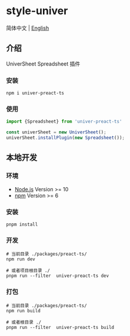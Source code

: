 # style-univer

简体中文 | [English](./README.md)

## 介绍

UniverSheet Spreadsheet 插件

### 安装

```shell
npm i univer-preact-ts
```

### 使用

```js
import {Spreadsheet} from 'univer-preact-ts'

const univerSheet = new UniverSheet();
univerSheet.installPlugin(new Spreadsheet());
```

## 本地开发

### 环境

-   [Node.js](https://nodejs.org/en/) Version >= 10
-   [npm](https://www.npmjs.com/) Version >= 6

### 安装

```
pnpm install
```

### 开发

```
# 当前目录 ./packages/preact-ts/
npm run dev

# 或者项目根目录 ./
pnpm run --filter  univer-preact-ts dev
```

### 打包

```
# 当前目录 ./packages/preact-ts/
npm run build

# 或者根目录 ./
pnpm run --filter  univer-preact-ts build
```
